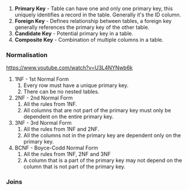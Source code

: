 1. **Primary Key** - Table can have one and only one primary key, this uniquely identifies a record in the table. Generally it's the ID column.
2. **Foreign Key** - Defines relationship between tables, a foreign key generally references the primary key of the other table.
3. **Candidate Key** - Potential primary key in a table.
4. **Composite Key** - Combination of multiple columns in a table.

### Normalisation
https://www.youtube.com/watch?v=U3L4NYNwb6k
1. 1NF - 1st Normal Form 
	1. Every row must have a unique primary key.
	2. There can be no nested tables.
2. 2NF - 2nd Normal Form
	1. All the rules from 1NF.
	2. All columns that are not part of the primary key must only be dependent on the entire primary key.
3. 3NF - 3rd Normal Form
	1. All the rules from 1NF and 2NF.
	2. All the columns not in the primary key are dependent only on the primary key.
4. BCNF - Boyce-Codd Normal Form
	1. All the rules from 1NF, 2NF and 3NF
	2. A column that is a part of the primary key may not depend on the column that is not part of the primary key.
### Joins

